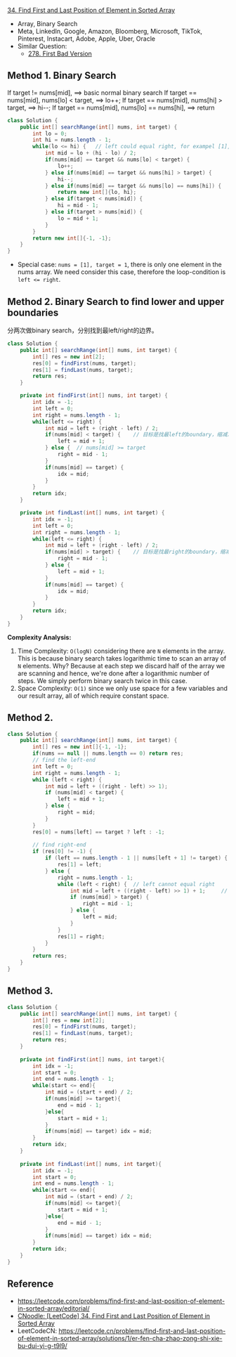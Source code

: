 [34. Find First and Last Position of Element in Sorted Array](https://leetcode.com/problems/find-first-and-last-position-of-element-in-sorted-array/)

* Array, Binary Search
* Meta, LinkedIn, Google, Amazon, Bloomberg, Microsoft, TikTok, Pinterest, Instacart, Adobe, Apple, Uber, Oracle
* Similar Question:
    * [278. First Bad Version](https://leetcode.com/problems/first-bad-version/)
    
    
## Method 1. Binary Search

If target != nums[mid], ==> basic normal binary search
If target == nums[mid], nums[lo] < target, ==> lo++;
If target == nums[mid], nums[hi] > target, ==> hi--;
If target == nums[mid], nums[lo] == nums[hi], ==> return

```java 
class Solution {
    public int[] searchRange(int[] nums, int target) {
        int lo = 0;
        int hi = nums.length - 1;
        while(lo <= hi) {   // left could equal right, for exampel [1], just one element 
            int mid = lo + (hi - lo) / 2;
            if(nums[mid] == target && nums[lo] < target) {
                lo++;
            } else if(nums[mid] == target && nums[hi] > target) {
                hi--;
            } else if(nums[mid] == target && nums[lo] == nums[hi]) {
                return new int[]{lo, hi};
            } else if(target < nums[mid]) {
                hi = mid - 1;
            } else if(target > nums[mid]) {
                lo = mid + 1;
            }
        }
        return new int[]{-1, -1};
    }
}
```

* Special case: `nums = [1], target = 1`, there is only one element in the nums array. We need consider this case, therefore the loop-condition is `left <= right`.


## Method 2. Binary Search to find lower and upper boundaries
分两次做binary search，分别找到最left/right的边界。

```java
class Solution {
    public int[] searchRange(int[] nums, int target) {
        int[] res = new int[2];
        res[0] = findFirst(nums, target);
        res[1] = findLast(nums, target);
        return res;
    }

    private int findFirst(int[] nums, int target) {
        int idx = -1;
        int left = 0;
        int right = nums.length - 1;
        while(left <= right) {
            int mid = left + (right - left) / 2;
            if(nums[mid] < target) {    // 目标是找最left的boundary，缩减左侧的范围
                left = mid + 1;
            } else {  // nums[mid] >= target
                right = mid - 1;
            }
            if(nums[mid] == target) {
                idx = mid;
            }
        }
        return idx;
    }

    private int findLast(int[] nums, int target) {
        int idx = -1;
        int left = 0;
        int right = nums.length - 1;
        while(left <= right) {
            int mid = left + (right - left) / 2;
            if(nums[mid] > target) {    // 目标是找最right的boundary，缩减右侧的范围
                right = mid - 1;
            } else {
                left = mid + 1;
            }
            if(nums[mid] == target) {
                idx = mid;
            }
        }
        return idx;
    }
}
```
**Complexity Analysis:**
1. Time Complexity: `O(logN)` considering there are `N` elements in the array. This is because binary search takes logarithmic time to scan an array of `N` elements. Why? Because at each step we discard half of the array we are scanning and hence, we're done after a logarithmic number of steps. We simply perform binary search twice in this case.
2. Space Complexity: `O(1)` since we only use space for a few variables and our result array, all of which require constant space.


## Method 2.
```java 
class Solution {
    public int[] searchRange(int[] nums, int target) {
        int[] res = new int[]{-1, -1};
        if(nums == null || nums.length == 0) return res;
        // find the left-end
        int left = 0;
        int right = nums.length - 1;
        while (left < right) {
            int mid = left + ((right - left) >> 1);
            if (nums[mid] < target) {
                left = mid + 1;
            } else {
                right = mid;
            }
        }
        res[0] = nums[left] == target ? left : -1;
        
        // find right-end
        if (res[0] != -1) {
            if (left == nums.length - 1 || nums[left + 1] != target) {
                res[1] = left;
            } else {
                right = nums.length - 1;
                while (left < right) {  // left cannot equal right
                    int mid = left + ((right - left) >> 1) + 1;     // upper bound
                    if (nums[mid] > target) {
                        right = mid - 1;
                    } else {
                        left = mid;
                    }
                }
                res[1] = right;
            }
        }
        return res;
    }
}
```


## Method 3.
```java 
class Solution {
    public int[] searchRange(int[] nums, int target) {
        int[] res = new int[2];
        res[0] = findFirst(nums, target);
        res[1] = findLast(nums, target);
        return res;
    }
    
    private int findFirst(int[] nums, int target){
        int idx = -1;
        int start = 0;
        int end = nums.length - 1;
        while(start <= end){
            int mid = (start + end) / 2;
            if(nums[mid] >= target){
                end = mid - 1;
            }else{
                start = mid + 1;
            }
            if(nums[mid] == target) idx = mid;
        }
        return idx;
    }
    
    private int findLast(int[] nums, int target){
        int idx = -1;
        int start = 0;
        int end = nums.length - 1;
        while(start <= end){
            int mid = (start + end) / 2;
            if(nums[mid] <= target){
                start = mid + 1;
            }else{
                end = mid - 1;
            }
            if(nums[mid] == target) idx = mid;
        }
        return idx;
    }
}
```


## Reference
* https://leetcode.com/problems/find-first-and-last-position-of-element-in-sorted-array/editorial/
* [CNoodle: [LeetCode] 34. Find First and Last Position of Element in Sorted Array](https://www.cnblogs.com/cnoodle/p/11791421.html)
* LeetCodeCN: https://leetcode.cn/problems/find-first-and-last-position-of-element-in-sorted-array/solutions/1/er-fen-cha-zhao-zong-shi-xie-bu-dui-yi-g-t9l9/